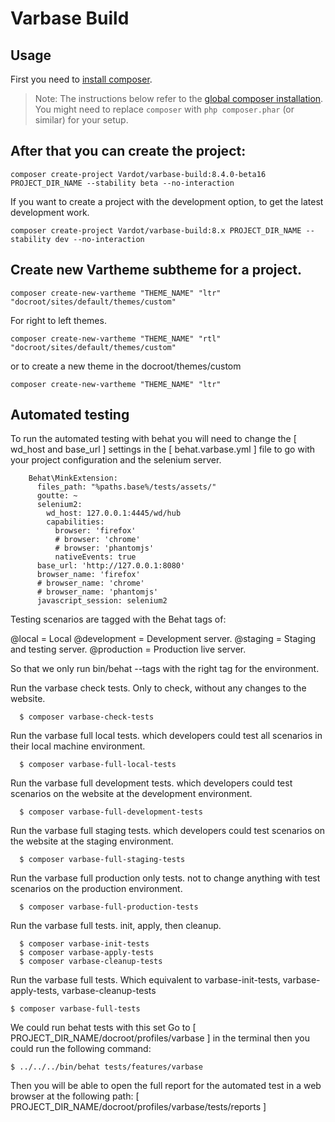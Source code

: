 # Varbase Build

## Usage

First you need to [install composer](https://getcomposer.org/doc/00-intro.md#installation-linux-unix-osx).

> Note: The instructions below refer to the [global composer installation](https://getcomposer.org/doc/00-intro.md#globally).
You might need to replace `composer` with `php composer.phar` (or similar)
for your setup.

## After that you can create the project:

```
composer create-project Vardot/varbase-build:8.4.0-beta16 PROJECT_DIR_NAME --stability beta --no-interaction
```

If you want to create a project with the development option, to get the latest
development work.

```
composer create-project Vardot/varbase-build:8.x PROJECT_DIR_NAME --stability dev --no-interaction
```

## Create new Vartheme subtheme for a project.
```
composer create-new-vartheme "THEME_NAME" "ltr" "docroot/sites/default/themes/custom"
```

For right to left themes.
```
composer create-new-vartheme "THEME_NAME" "rtl" "docroot/sites/default/themes/custom"
```

or to create a new theme in the docroot/themes/custom
```
composer create-new-vartheme "THEME_NAME" "ltr"
```

## Automated testing
To run the automated testing with behat you will need to change the [ wd_host and base_url ] settings in the
[ behat.varbase.yml ] file to go with your project configuration and the selenium server.

```
    Behat\MinkExtension:
      files_path: "%paths.base%/tests/assets/"
      goutte: ~
      selenium2:
        wd_host: 127.0.0.1:4445/wd/hub
        capabilities:
          browser: 'firefox'
          # browser: 'chrome'
          # browser: 'phantomjs'
          nativeEvents: true
      base_url: 'http://127.0.0.1:8080'
      browser_name: 'firefox'
      # browser_name: 'chrome'
      # browser_name: 'phantomjs'
      javascript_session: selenium2
```
      
Testing scenarios are tagged with the Behat tags of:

@local = Local
@development = Development server.
@staging = Staging and testing server.
@production = Production live server.

So that we only run bin/behat --tags with the right tag for the environment.

Run the varbase check tests. Only to check, without any changes to the website.
```
  $ composer varbase-check-tests
```

Run the varbase full local tests. which developers could test all scenarios in their local machine environment.
```
  $ composer varbase-full-local-tests
```

Run the varbase full development tests. which developers could test scenarios on the website at the development environment.
```
  $ composer varbase-full-development-tests
```

Run the varbase full staging tests. which developers could test scenarios on the website at the staging environment.
```
  $ composer varbase-full-staging-tests
```

Run the varbase full production only tests. not to change anything with test scenarios on the production environment.
```
  $ composer varbase-full-production-tests
```

Run the varbase full tests. init, apply, then cleanup.
```
  $ composer varbase-init-tests
  $ composer varbase-apply-tests
  $ composer varbase-cleanup-tests
```

Run the varbase full tests. Which equivalent to varbase-init-tests, varbase-apply-tests, varbase-cleanup-tests
```
$ composer varbase-full-tests
```

We could run behat tests with this set
Go to [ PROJECT_DIR_NAME/docroot/profiles/varbase ] in the terminal then you could run the following command:
```
$ ../../../bin/behat tests/features/varbase

```

Then you will be able to open the full report for the automated test in a web browser at the following path:
[ PROJECT_DIR_NAME/docroot/profiles/varbase/tests/reports ]
